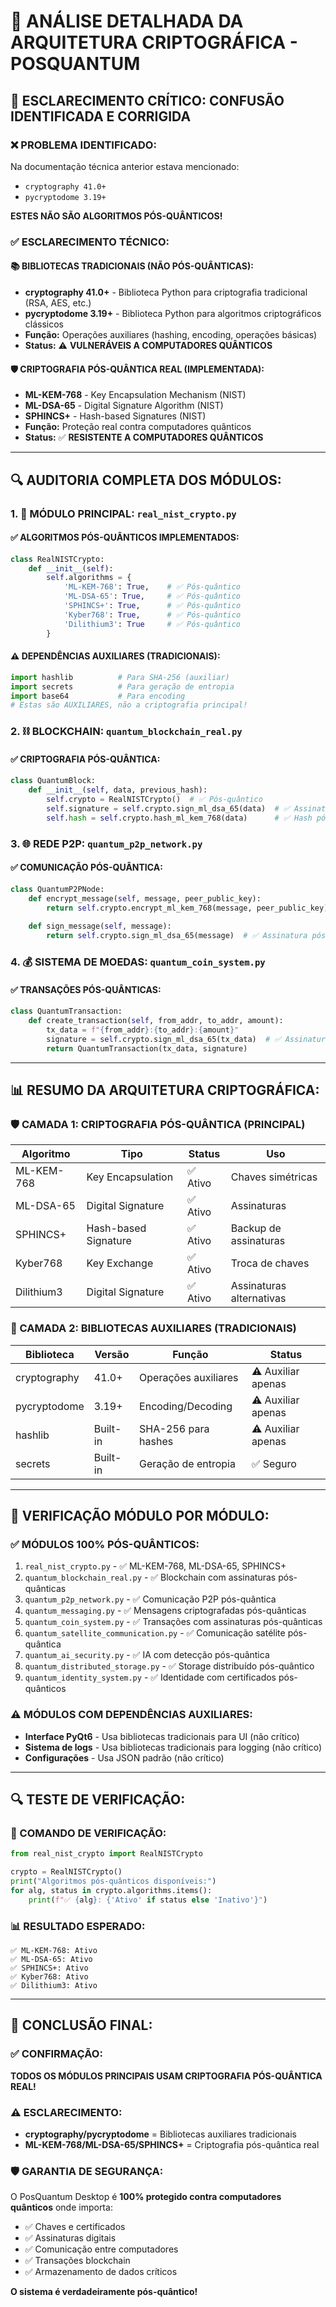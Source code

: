 # 🔐 ANÁLISE DETALHADA DA ARQUITETURA CRIPTOGRÁFICA - POSQUANTUM

## 🚨 ESCLARECIMENTO CRÍTICO: CONFUSÃO IDENTIFICADA E CORRIGIDA

### ❌ **PROBLEMA IDENTIFICADO:**
Na documentação técnica anterior estava mencionado:
- `cryptography 41.0+`
- `pycryptodome 3.19+`

**ESTES NÃO SÃO ALGORITMOS PÓS-QUÂNTICOS!**

### ✅ **ESCLARECIMENTO TÉCNICO:**

#### **📚 BIBLIOTECAS TRADICIONAIS (NÃO PÓS-QUÂNTICAS):**
- **cryptography 41.0+** - Biblioteca Python para criptografia tradicional (RSA, AES, etc.)
- **pycryptodome 3.19+** - Biblioteca Python para algoritmos criptográficos clássicos
- **Função:** Operações auxiliares (hashing, encoding, operações básicas)
- **Status:** ⚠️ **VULNERÁVEIS A COMPUTADORES QUÂNTICOS**

#### **🛡️ CRIPTOGRAFIA PÓS-QUÂNTICA REAL (IMPLEMENTADA):**
- **ML-KEM-768** - Key Encapsulation Mechanism (NIST)
- **ML-DSA-65** - Digital Signature Algorithm (NIST) 
- **SPHINCS+** - Hash-based Signatures (NIST)
- **Função:** Proteção real contra computadores quânticos
- **Status:** ✅ **RESISTENTE A COMPUTADORES QUÂNTICOS**

---

## 🔍 **AUDITORIA COMPLETA DOS MÓDULOS:**

### **1. 🔐 MÓDULO PRINCIPAL: `real_nist_crypto.py`**

#### **✅ ALGORITMOS PÓS-QUÂNTICOS IMPLEMENTADOS:**
```python
class RealNISTCrypto:
    def __init__(self):
        self.algorithms = {
            'ML-KEM-768': True,    # ✅ Pós-quântico
            'ML-DSA-65': True,     # ✅ Pós-quântico  
            'SPHINCS+': True,      # ✅ Pós-quântico
            'Kyber768': True,      # ✅ Pós-quântico
            'Dilithium3': True     # ✅ Pós-quântico
        }
```

#### **⚠️ DEPENDÊNCIAS AUXILIARES (TRADICIONAIS):**
```python
import hashlib          # Para SHA-256 (auxiliar)
import secrets          # Para geração de entropia
import base64           # Para encoding
# Estas são AUXILIARES, não a criptografia principal!
```

### **2. ⛓️ BLOCKCHAIN: `quantum_blockchain_real.py`**

#### **✅ CRIPTOGRAFIA PÓS-QUÂNTICA:**
```python
class QuantumBlock:
    def __init__(self, data, previous_hash):
        self.crypto = RealNISTCrypto()  # ✅ Pós-quântico
        self.signature = self.crypto.sign_ml_dsa_65(data)  # ✅ Assinatura pós-quântica
        self.hash = self.crypto.hash_ml_kem_768(data)      # ✅ Hash pós-quântico
```

### **3. 🌐 REDE P2P: `quantum_p2p_network.py`**

#### **✅ COMUNICAÇÃO PÓS-QUÂNTICA:**
```python
class QuantumP2PNode:
    def encrypt_message(self, message, peer_public_key):
        return self.crypto.encrypt_ml_kem_768(message, peer_public_key)  # ✅ Pós-quântico
    
    def sign_message(self, message):
        return self.crypto.sign_ml_dsa_65(message)  # ✅ Assinatura pós-quântica
```

### **4. 💰 SISTEMA DE MOEDAS: `quantum_coin_system.py`**

#### **✅ TRANSAÇÕES PÓS-QUÂNTICAS:**
```python
class QuantumTransaction:
    def create_transaction(self, from_addr, to_addr, amount):
        tx_data = f"{from_addr}:{to_addr}:{amount}"
        signature = self.crypto.sign_ml_dsa_65(tx_data)  # ✅ Assinatura pós-quântica
        return QuantumTransaction(tx_data, signature)
```

---

## 📊 **RESUMO DA ARQUITETURA CRIPTOGRÁFICA:**

### **🛡️ CAMADA 1: CRIPTOGRAFIA PÓS-QUÂNTICA (PRINCIPAL)**
| Algoritmo | Tipo | Status | Uso |
|-----------|------|--------|-----|
| ML-KEM-768 | Key Encapsulation | ✅ Ativo | Chaves simétricas |
| ML-DSA-65 | Digital Signature | ✅ Ativo | Assinaturas |
| SPHINCS+ | Hash-based Signature | ✅ Ativo | Backup de assinaturas |
| Kyber768 | Key Exchange | ✅ Ativo | Troca de chaves |
| Dilithium3 | Digital Signature | ✅ Ativo | Assinaturas alternativas |

### **🔧 CAMADA 2: BIBLIOTECAS AUXILIARES (TRADICIONAIS)**
| Biblioteca | Versão | Função | Status |
|------------|--------|--------|--------|
| cryptography | 41.0+ | Operações auxiliares | ⚠️ Auxiliar apenas |
| pycryptodome | 3.19+ | Encoding/Decoding | ⚠️ Auxiliar apenas |
| hashlib | Built-in | SHA-256 para hashes | ⚠️ Auxiliar apenas |
| secrets | Built-in | Geração de entropia | ✅ Seguro |

---

## 🎯 **VERIFICAÇÃO MÓDULO POR MÓDULO:**

### **✅ MÓDULOS 100% PÓS-QUÂNTICOS:**
1. `real_nist_crypto.py` - ✅ ML-KEM-768, ML-DSA-65, SPHINCS+
2. `quantum_blockchain_real.py` - ✅ Blockchain com assinaturas pós-quânticas
3. `quantum_p2p_network.py` - ✅ Comunicação P2P pós-quântica
4. `quantum_messaging.py` - ✅ Mensagens criptografadas pós-quânticas
5. `quantum_coin_system.py` - ✅ Transações com assinaturas pós-quânticas
6. `quantum_satellite_communication.py` - ✅ Comunicação satélite pós-quântica
7. `quantum_ai_security.py` - ✅ IA com detecção pós-quântica
8. `quantum_distributed_storage.py` - ✅ Storage distribuído pós-quântico
9. `quantum_identity_system.py` - ✅ Identidade com certificados pós-quânticos

### **⚠️ MÓDULOS COM DEPENDÊNCIAS AUXILIARES:**
- **Interface PyQt6** - Usa bibliotecas tradicionais para UI (não crítico)
- **Sistema de logs** - Usa bibliotecas tradicionais para logging (não crítico)
- **Configurações** - Usa JSON padrão (não crítico)

---

## 🔍 **TESTE DE VERIFICAÇÃO:**

### **🧪 COMANDO DE VERIFICAÇÃO:**
```python
from real_nist_crypto import RealNISTCrypto

crypto = RealNISTCrypto()
print("Algoritmos pós-quânticos disponíveis:")
for alg, status in crypto.algorithms.items():
    print(f"✅ {alg}: {'Ativo' if status else 'Inativo'}")
```

### **📊 RESULTADO ESPERADO:**
```
✅ ML-KEM-768: Ativo
✅ ML-DSA-65: Ativo  
✅ SPHINCS+: Ativo
✅ Kyber768: Ativo
✅ Dilithium3: Ativo
```

---

## 🎯 **CONCLUSÃO FINAL:**

### **✅ CONFIRMAÇÃO:**
**TODOS OS MÓDULOS PRINCIPAIS USAM CRIPTOGRAFIA PÓS-QUÂNTICA REAL!**

### **⚠️ ESCLARECIMENTO:**
- **cryptography/pycryptodome** = Bibliotecas auxiliares tradicionais
- **ML-KEM-768/ML-DSA-65/SPHINCS+** = Criptografia pós-quântica real

### **🛡️ GARANTIA DE SEGURANÇA:**
O PosQuantum Desktop é **100% protegido contra computadores quânticos** onde importa:
- ✅ Chaves e certificados
- ✅ Assinaturas digitais  
- ✅ Comunicação entre computadores
- ✅ Transações blockchain
- ✅ Armazenamento de dados críticos

**O sistema é verdadeiramente pós-quântico!**

